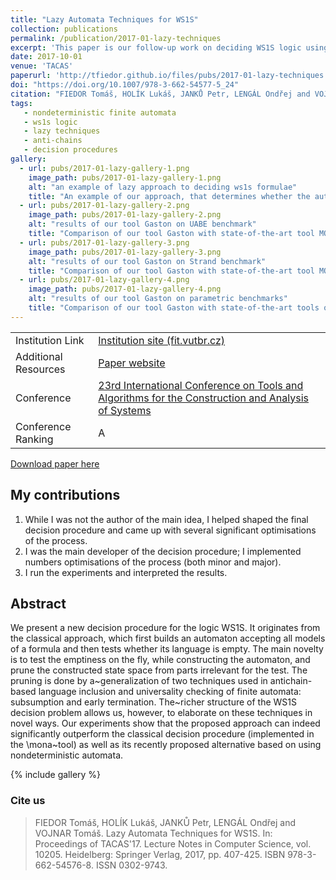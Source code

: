 ```yaml
---
title: "Lazy Automata Techniques for WS1S"
collection: publications
permalink: /publication/2017-01-lazy-techniques
excerpt: 'This paper is our follow-up work on deciding WS1S logic using non-deterministic finite automata'
date: 2017-10-01
venue: 'TACAS'
paperurl: 'http://tfiedor.github.io/files/pubs/2017-01-lazy-techniques.pdf'
doi: "https://doi.org/10.1007/978-3-662-54577-5_24"
citation: "FIEDOR Tomáš, HOLÍK Lukáš, JANKŮ Petr, LENGÁL Ondřej and VOJNAR Tomáš. Lazy Automata Techniques for WS1S. In: Proceedings of TACAS'17. Lecture Notes in Computer Science, vol. 10205. Heidelberg: Springer Verlag, 2017, pp. 407-425. ISBN 978-3-662-54576-8. ISSN 0302-9743."
tags: 
   - nondeterministic finite automata 
   - ws1s logic 
   - lazy techniques 
   - anti-chains 
   - decision procedures
gallery:
  - url: pubs/2017-01-lazy-gallery-1.png
    image_path: pubs/2017-01-lazy-gallery-1.png
    alt: "an example of lazy approach to deciding ws1s formulae"
    title: "An example of our approach, that determines whether the automaton is empty (resp. formula is invalid) on-the-fly exploiting lazy techniques."
  - url: pubs/2017-01-lazy-gallery-2.png
    image_path: pubs/2017-01-lazy-gallery-2.png
    alt: "results of our tool Gaston on UABE benchmark"
    title: "Comparison of our tool Gaston with state-of-the-art tool MONA on UABE benchmark."
  - url: pubs/2017-01-lazy-gallery-3.png
    image_path: pubs/2017-01-lazy-gallery-3.png
    alt: "results of our tool Gaston on Strand benchmark"
    title: "Comparison of our tool Gaston with state-of-the-art tool MONA on Strand benchmark."
  - url: pubs/2017-01-lazy-gallery-4.png
    image_path: pubs/2017-01-lazy-gallery-4.png
    alt: "results of our tool Gaston on parametric benchmarks"
    title: "Comparison of our tool Gaston with state-of-the-art tools on parametric benchmarks."
---
```


|                      |                                                                                                                                     |
|----------------------|-------------------------------------------------------------------------------------------------------------------------------------|
| Institution Link     | [Institution site (fit.vutbr.cz)](https://www.fit.vut.cz/research/publication/11323/)                                               |
| Additional Resources | [Paper website](https://www.fit.vutbr.cz/research/groups/verifit/tools/gaston)                                                      |
| Conference           | [23rd International Conference on Tools and Algorithms for the Construction and Analysis of Systems ](https://etaps.org/2017/tacas) |
| Conference Ranking   | A                                                                                                                                   |

[<i class="fas fa-fw fa-file-pdf zoom" aria-hidden="true"></i> Download paper here](http://tfiedor.github.io/files/pubs/2017-01-lazy-techniques.pdf)

## My contributions

1. While I was not the author of the main idea, I helped shaped the final decision procedure and came up with several
   significant optimisations of the process.
2. I was the main developer of the decision procedure; I implemented numbers optimisations of the process (both minor
   and major).
3. I run the experiments and interpreted the results.

## Abstract

We present a new decision procedure for the logic WS1S. It originates from the classical approach,
which first builds an automaton accepting all models of a formula and then tests whether its
language is empty. The main novelty is to test the emptiness on the fly, while constructing the
automaton, and prune the constructed state space from parts irrelevant for the test. The pruning is
done by a~generalization of two techniques used in antichain-based language inclusion and
universality checking of finite automata: subsumption and early termination. The~richer structure
of the WS1S decision problem allows us, however, to elaborate on these techniques in novel ways.
Our experiments show that the proposed approach can indeed significantly outperform the classical
decision procedure (implemented in the \mona~tool) as well as its recently proposed alternative
based on using nondeterministic automata.

{% include gallery %}

###  Cite us

> FIEDOR Tomáš, HOLÍK Lukáš, JANKŮ Petr, LENGÁL Ondřej and VOJNAR Tomáš. Lazy Automata Techniques for WS1S. In: Proceedings of TACAS'17. Lecture Notes in Computer Science, vol. 10205. Heidelberg: Springer Verlag, 2017, pp. 407-425. ISBN 978-3-662-54576-8. ISSN 0302-9743.
